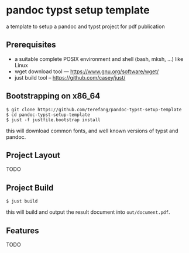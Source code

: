 # pandoc typst setup template

a template to setup a pandoc and typst project for pdf publication

## Prerequisites

* a suitable complete POSIX environment and shell (bash, mksh, ...) like Linux
* wget download tool — https://www.gnu.org/software/wget/
* just build tool – https://github.com/casey/just/

## Bootstrapping on x86_64

```
$ git clone https://github.com/terefang/pandoc-typst-setup-template
$ cd pandoc-typst-setup-template
$ just -f justfile.bootstrap install
```

this will download common fonts, and well known versions of typst and pandoc.

## Project Layout

TODO

## Project Build

```
$ just build
```

this will build and output the result document into `out/document.pdf`.

## Features

TODO
